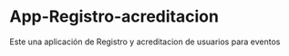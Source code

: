 # App-Registro-acreditacion
Este una aplicación de Registro y acreditacion de usuarios para eventos
